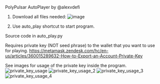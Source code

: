 PolyPulsar AutoPlayer by @alexvdefi

1. Download all files needed:
![image](https://user-images.githubusercontent.com/90290113/163059784-d5fdfe9c-981c-49be-b19d-0cf7c7c19371.png)

2. Use auto_play shortcut to start program.

Source code in auto_play.py

Requires private key (NOT seed phrase) to the wallet that you want to use for playing.
https://metamask.zendesk.com/hc/en-us/articles/360015289632-How-to-Export-an-Account-Private-Key

See images for usage of the private key inside the program.
![private_key_usage](https://user-images.githubusercontent.com/90290113/163059855-eddbe018-de18-4f6f-8c52-a9e23e8b06ac.PNG)
![private_key_usage_2](https://user-images.githubusercontent.com/90290113/163059857-a4f1ae47-a5ca-4a8f-a736-d23e38b13aef.PNG)
![private_key_usage_3](https://user-images.githubusercontent.com/90290113/163059865-d44c20e9-2bd4-4222-8749-4fd3365ef2ce.PNG)
![private_key_usage_4](https://user-images.githubusercontent.com/90290113/163059870-02c78910-c9a2-4ccb-953b-0d39edd4b854.PNG)
